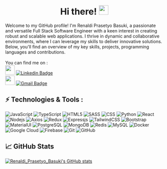 <h1 align= "center">Hi there! <img src="https://github.com/RPrasetyoB/RPrasetyoB/assets/129088807/0073396d-ccc9-441e-9f1c-75d9a2f1995e" width="30px" height="30px" /></h1>

Welcome to my GitHub profile! I'm Renaldi Prasetyo Basuki, a passionate and versatile Full Stack Software Engineer with a keen interest in creating robust and scalable web applications. I thrive in dynamic and collaborative environments, where I can leverage my skills to deliver innovative solutions. Below, you'll find an overview of my key skills, projects, programming languages and contributions.
<br>
<br>
You can find me on : 
<br>
<img src="https://github.com/RPrasetyoB/RPrasetyoB/assets/129088807/c5f3fe27-c9fd-45b6-b3ec-aba0d00d03b7" width="30px" height="30px"/>
[![Linkedin Badge](https://img.shields.io/badge/-Renaldi_Prasetyo_Basuki-blue?style=flat-square&logo=Linkedin&logoColor=white&link=https://www.linkedin.com/in/anirudhemmadi/)](https://www.linkedin.com/in/renaldi-prasetyo-basuki/) <br>
<img src="https://github.com/RPrasetyoB/RPrasetyoB/assets/129088807/c5f3fe27-c9fd-45b6-b3ec-aba0d00d03b7" width="30px" height="30px"/>
[![Gmail Badge](https://img.shields.io/badge/-rpbasuki.dev@gmail.com-c14438?style=flat-square&logo=Gmail&logoColor=white&link=mailto:kanna6501@gmail.com)](mailto:rpbasuki.dev@gmail.com)



## ⚡ Technologies & Tools :
![JavaScript](https://img.shields.io/badge/-JavaScript-black?style=flat-square&logo=javascript)
![TypeScript](https://img.shields.io/badge/-TypeScript-black?style=flat-square&logo=typescript)
![HTML5](https://img.shields.io/badge/-HTML5-E34F26?style=flat-square&logo=html5&logoColor=white)
![SASS](https://img.shields.io/badge/-SASS-black?style=flat-square&logo=sass)
![CSS](https://img.shields.io/badge/-CSS3-1572B6?style=flat-square&logo=css3)
![Python](https://img.shields.io/badge/-Python-black?style=flat-square&logo=Python)
![React](https://img.shields.io/badge/-React-black?style=flat-square&logo=react)
![Nodejs](https://img.shields.io/badge/-Nodejs-greenlight?style=flat-square&logo=Node.js)
![Axios](https://img.shields.io/badge/-Axios-purple?style=flat-square&logo=axios)
![Redux](https://img.shields.io/badge/-Redux-orange?style=flat-square&logo=redux)
![Expressjs](https://img.shields.io/badge/-Expressjs-black?style=flat-square&logo=express)
![TailwindCSS](https://img.shields.io/badge/tailwindcss-%2338B2AC.svg?style=for-the-badge&logo=tailwind-css&logoColor=white)
![Bootstrap](https://img.shields.io/badge/-Bootstrap-563D7C?style=flat-square&logo=bootstrap)
![MaterialUI](https://img.shields.io/badge/-MaterialUI-white?style=flat-square&logo=mui)
![PostgreSQL](https://img.shields.io/badge/-PostgreSQL-white?style=flat-square&logo=postgresql)
![MongoDB](https://img.shields.io/badge/-MongoDB-black?style=flat-square&logo=mongodb)
![Redis](https://img.shields.io/badge/-Redis-black?style=flat-square&logo=Redis)
![MySQL](https://img.shields.io/badge/-MySQL-black?style=flat-square&logo=mysql)
![Docker](https://img.shields.io/badge/-Docker-black?style=flat-square&logo=docker)
![Google Cloud](https://img.shields.io/badge/Google%20Cloud-black?style=flat-square&logo=google-cloud)
![Firebase](https://img.shields.io/badge/-Firebase-181717?style=flat-square&logo=firebase)
![Git](https://img.shields.io/badge/-Git-black?style=flat-square&logo=git)
![GitHub](https://img.shields.io/badge/-GitHub-181717?style=flat-square&logo=github)


## &#x1f4c8; GitHub Stats

[![Renaldi_Prasetyo_Basuki's GitHub stats](https://github-readme-stats.vercel.app/api/top-langs?username=RPrasetyoB&hide=html&theme=algolia&show_icons=true)](https://github.com/RPrasetyoB/)
